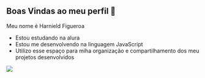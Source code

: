 ## Boas Vindas ao meu perfil 🍆

Meu nome é Harnield Figueroa

- Estou estudando na alura
- Estou me desenvolvendo na linguagem JavaScript
- Utilizo esse espaço para miha organização e compartilhamento dos meu projetos desenvolvidos



 
 ![](https://media.tenor.com/brObR7EiCMsAAAAM/dancing-dog-dog.gif)

